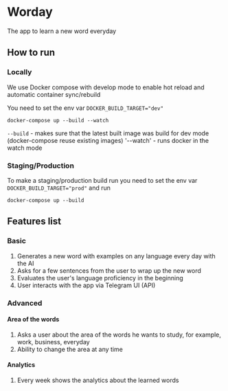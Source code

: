 # Worday

The app to learn a new word everyday

## How to run

### Locally

We use Docker compose with develop mode to enable hot reload and automatic container sync/rebuild

You need to set the env var `DOCKER_BUILD_TARGET="dev"`

```
docker-compose up --build --watch
```

`--build` - makes sure that the latest built image was build for dev mode (docker-compose reuse existing images)
'--watch' - runs docker in the watch mode

### Staging/Production

To make a staging/production build run you need to set the env var `DOCKER_BUILD_TARGET="prod"` and run

```
docker-compose up --build
```

## Features list

### Basic

1. Generates a new word with examples on any language every day with the AI
2. Asks for a few sentences from the user to wrap up the new word
3. Evaluates the user's language proficiency in the beginning
4. User interacts with the app via Telegram UI (API)

### Advanced

#### Area of the words

1. Asks a user about the area of the words he wants to study, for example, work, business, everyday
2. Ability to change the area at any time

#### Analytics

1. Every week shows the analytics about the learned words
